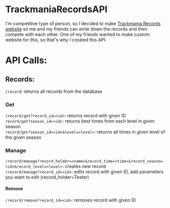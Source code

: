 # TrackmaniaRecordsAPI

I'm competitive type of person, so I decided to make [Trackmania Records website](https://github.com/Martan03/TrackmaniaRecords) so me and my friends 
can write down the records and then compete with each other. One of my friends wanted to make custom website for this, so that's why I created this API.

# API Calls:
## Records:
```/record```: returns all records from the database  
### Get
```/record/get?record_id=<id>```: returns record with given ID  
```record/get?season_id=<id>```: returns best times from each level in given season  
```record/get?season_id=<id>&level=<level>```: returns all times in given level of the given season  
### Manage
```/record/manage?record_holder=<name>&record_time=<time>&record_season=<id>&record_level=<level>```: creates new record  
```/record/manage?record_id=<id>```: edits record with given ID, add parameters you want to edit (record_holder=Tester)  
#### Remove
```/record/remove?record_id=<id>```: removes record with given ID
